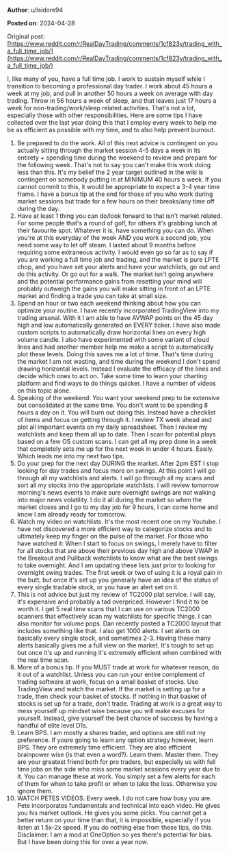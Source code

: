 **Author**: u/Isidore94

**Posted on**: 2024-04-28

Original post: [https://www.reddit.com/r/RealDayTrading/comments/1cf823y/trading_with_a_full_time_job/](https://www.reddit.com/r/RealDayTrading/comments/1cf823y/trading_with_a_full_time_job/)

 I, like many of you, have a full time job. I work to sustain myself while I transition to becoming a professional day trader. I work about 45 hours a week at my job, and pull in another 50 hours a week on average with day trading. Throw in 56 hours a week of sleep, and that leaves just 17 hours a week for non-trading/work/sleep related activities. That's not a lot, especially those with other responsibilities. Here are some tips I have collected over the last year doing this that I employ every week to help me be as efficient as possible with my time, and to also help prevent burnout. 

1. Be prepared to do the work. All of this next advice is contingent on you actually sitting through the market session 4-5 days a week in its entirety + spending time during the weekend to review and prepare for the following week. That's not to say you can't make this work doing less than this. It's my belief the 2 year target outlined in the wiki is contingent on somebody putting in at MINIMUM 40 hours a week. If you cannot commit to this, it would be appropriate to expect a 3-4 year time frame. I have a bonus tip at the end for those of you who work during market sessions but trade for a few hours on their breaks/any time off during the day.
2. Have at least 1 thing you can do/look forward to that isn't market related. For some people that's a round of golf, for others it's grabbing lunch at their favourite spot. Whatever it is, have something you can do. When you're at this everyday of the week AND you work a second job, you need some way to let off steam. I lasted about 9 months before requiring some extraneous activity. I would even go so far as to say if you are working a full time job and trading, and the market is pure LPTE chop, and you have set your alerts and have your watchlists, go out and do this activity. Or go out for a walk. The market isn't going anywhere and the potential performance gains from resetting your mind will probably outweigh the gains you will make sitting in front of an LPTE market and finding a trade you can take at small size. 
3. Spend an hour or two each weekend thinking about how you can optimize your routine. I have recently incorporated TradingView into my trading arsenal. With it I am able to have AVWAP points on the 45 day high and low automatically generated on EVERY ticker. I have also made custom scripts to automatically draw horizontal lines on every high volume candle. I also have experimented with some variant of cloud lines and had another member help me make a script to automatically plot these levels. Doing this saves me a lot of time. That's time during the market I am not wasting, and time during the weekend I don't spend drawing horizontal levels. Instead I evaluate the efficacy of the lines and decide which ones to act on. Take some time to learn your charting platform and find ways to do things quicker. I have a number of videos on this topic alone.
4. Speaking of the weekend: You want your weekend prep to be extensive but consolidated at the same time. You don't want to be spending 8 hours a day on it. You will burn out doing this. Instead have a checklist of items and focus on getting through it. I review TX week ahead and plot all important events on my daily spreadsheet. Then I review my watchlists and keep them all up to date. Then I scan for potential plays based on a few OS custom scans. I can get all my prep done in a week that completely sets me up for the next week in under 4 hours. Easily. Which leads me into my next two tips.
5. Do your prep for the next day DURING the market. After 2pm EST I stop looking for day trades and focus more on swings. At this point I will go through all my watchlists and alerts. I will go through all my scans and sort all my stocks into the appropriate watchlists. I will review tomorrow morning's news events to make sure overnight swings are not walking into major news volatility. I do it all during the market so when the market closes and I go to my day job for 9 hours, I can come home and know I am already ready for tomorrow. 
6. Watch my video on watchlists. It's the most recent one on my Youtube. I have not discovered a more efficient way to categorize stocks and to ultimately keep my finger on the pulse of the market. For those who have watched it: When I start to focus on swings, I merely have to filter for all stocks that are above their previous day high and above VWAP in the Breakout and Pullback watchlists to know what are the best swings to take overnight. And I am updating these lists just prior to looking for overnight swing trades. The first week or two of using it is a royal pain in the butt, but once it's set up you generally have an idea of the status of every single tradable stock, or you have an alert set on it. 
7. This is not advice but just my review of TC2000 plat service. I will say, it's expensive and probably a tad overpriced. However I find it to be worth it. I get 5 real time scans that I can use on various TC2000 scanners that effectively scan my watchlists for specific things. I can also monitor for volume pops. Dan recently posted a TC2000 layout that includes something like that. I also get 1000 alerts. I set alerts on basically every single stock, and sometimes 2-3. Having these many alerts basically gives me a full view on the market. It's tough to set up but once it's up and running it's extremely efficient when combined with the real time scan. 
8. More of a bonus tip. If you MUST trade at work for whatever reason, do it out of a watchlist. Unless you can run your entire complement of trading software at work, focus on a small basket of stocks. Use TradingView and watch the market. If the market is setting up for a trade, then check your basket of stocks. If nothing in that basket of stocks is set up for a trade, don't trade. Trading at work is a great way to mess yourself up mindset wise because you will make excuses for yourself. Instead, give yourself the best chance of success by having a handful of elite level D1s. 
9. Learn BPS. I am mostly a shares trader, and options are still not my preference. If youre going to learn any option strategy however, learn BPS. They are extremely time efficient. They are also efficient brainpower wise (is that even a word?). Learn them. Master them. They are your greatest friend both for pro traders, but especially us with full time jobs on the side who miss some market sessions every year due to it. You can manage these at work. You simply set a few alerts for each of them for when to take profit or when to take the loss. Otherwise you ignore them. 
10. WATCH PETES VIDEOS. Every week. I do not care how busy you are. Pete incorporates fundamentals and technical into each video. He gives you his market outlook. He gives you some picks. You cannot get a better return on your time than that, it is impossible, especially if you listen at 1.5x-2x speed. If you do nothing else from these tips, do this. Disclaimer: I am a mod at OneOption so yes there's potential for bias. But I have been doing this for over a year now. 